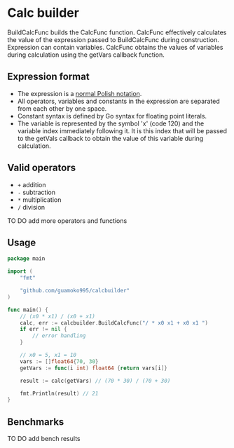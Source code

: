 # Calc builder
BuildСalcFunc builds the СalcFunc function. CalcFunc effectively calculates the value of the expression passed to BuildСalcFunc during construction. Expression can contain variables. CalcFunc obtains the values of variables during calculation using the getVars callback function.

## Expression format
- The expression is a [normal Polish notation](https://en.wikipedia.org/wiki/Polish_notation).
- All operators, variables and constants in the expression are separated from each other by one space.
- Constant syntax is defined by Go syntax for floating point literals.
- The variable is represented by the symbol 'x' (code 120) and the variable index immediately following it. It is this index that will be passed to the getVals callback to obtain the value of this variable during calculation.

## Valid operators
- ```+``` addition
- ```-``` subtraction
- ```*``` multiplication
- ```/``` division

TO DO add more operators and functions

## Usage

```go
package main

import (
	"fmt"

	"github.com/guamoko995/calcbuilder"
)

func main() {
    // (x0 * x1) / (x0 + x1)
    calc, err := calcbuilder.BuildСalcFunc("/ * x0 x1 + x0 x1 ") 
    if err != nil {
        // error handling
    }

    // x0 = 5, x1 = 10
    vars := []float64{70, 30}
    getVars := func(i int) float64 {return vars[i]}

    result := calc(getVars) // (70 * 30) / (70 + 30)

    fmt.Println(result) // 21
}
```

## Benchmarks
TO DO add bench results
